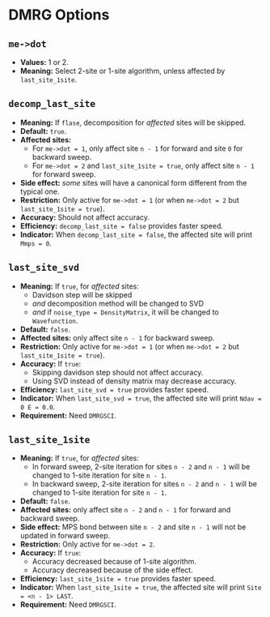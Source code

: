 
DMRG Options
============

`me->dot`
---------

- **Values:** 1 or 2.
- **Meaning:** Select 2-site or 1-site algorithm, unless affected by `last_site_1site`.

`decomp_last_site`
------------------

- **Meaning:** If `flase`, decomposition for *affected* sites will be skipped.
- **Default:** `true`.
- **Affected sites:**
  - For `me->dot = 1`, only affect site `n - 1` for forward and site `0` for backward sweep.
  - For `me->dot = 2` and `last_site_1site = true`, only affect site `n - 1` for forward sweep.
- **Side effect:** *some* sites will have a canonical form different from the typical one.
- **Restriction:** Only active for `me->dot = 1` (or when `me->dot = 2` but `last_site_1site = true`).
- **Accuracy:** Should not affect accuracy.
- **Efficiency:** `decomp_last_site = false` provides faster speed.
- **Indicator:** When `decomp_last_site = false`, the affected site will print `Mmps = 0`.

`last_site_svd`
---------------

- **Meaning:** If `true`, for *affected* sites:
  - Davidson step will be skipped
  - *and* decomposition method will be changed to SVD
  - *and* if `noise_type = DensityMatrix`, it will be changed to `Wavefunction`.
- **Default:** `false`.
- **Affected sites:** only affect site `n - 1` for backward sweep.
- **Restriction:** Only active for `me->dot = 1` (or when `me->dot = 2` but `last_site_1site = true`).
- **Accuracy:** If `true`:
  - Skipping davidson step should not affect accuracy.
  - Using SVD instead of density matrix may decrease accuracy.
- **Efficiency:** `last_site_svd = true` provides faster speed.
- **Indicator:** When `last_site_svd = true`, the affected site will print `Ndav = 0 E = 0.0`.
- **Requirement:** Need `DMRGSCI`.

`last_site_1site`
-----------------

- **Meaning:** If `true`, for *affected* sites:
  - In forward sweep, 2-site iteration for sites `n - 2` and `n - 1` will be changed to 1-site iteration for site `n - 1`.
  - In backward sweep, 2-site iteration for sites `n - 2` and `n - 1` will be changed to 1-site iteration for site `n - 1`.
- **Default:** `false`.
- **Affected sites:** only affect site `n - 2` and `n - 1` for forward and backward sweep.
- **Side effect:** MPS bond between site `n - 2` and site `n - 1` will not be updated in forward sweep.
- **Restriction:** Only active for `me->dot = 2`.
- **Accuracy:** If `true`:
  - Accuracy decreased because of 1-site algorithm.
  - Accuracy decreased because of the side effect.
- **Efficiency:** `last_site_1site = true` provides faster speed.
- **Indicator:** When `last_site_1site = true`, the affected site will print `Site = <n - 1> LAST`.
- **Requirement:** Need `DMRGSCI`.
